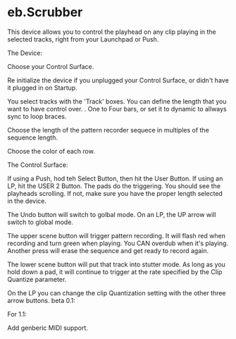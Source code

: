 # eb.Scrubber


This device allows you to control the playhead on any clip playing in the selected tracks, right from your Launchpad or Push.

The Device:

Choose your Control Surface. 

Re initialize the device if you unplugged your Control Surface, or didn't have it plugged in on Startup. 

You select tracks with the 'Track' boxes. You can define the length that you want to have control over. . One to Four bars, or set it to dynamic to allways sync to loop braces. 

Choose the length of the pattern recorder sequece in multiples of the sequence length. 

Choose the color of each row. 

The Control Surface:

If using a Push, hod teh Select Button, then hit the User Button. If using an LP, hit the USER 2 Button. The pads do the triggering. You should see the playheads scrolling. If not, make sure you have the proper length selected in the device. 

The Undo button will switch to golbal mode. On an LP, the UP arrow will switch to global mode.  

The upper scene button will trigger pattern recording. It will flash red when recording and turn green when playing. You CAN overdub when it's playing. Another press will erase the sequence and get ready to record again. 

The lower scene button will put that track into stutter mode. As long as you hold down a pad, it will continue to trigger at the rate specified by the Clip Quantize parameter. 

On the LP you can change the clip Quantization setting with the other three arrow buttons.
beta 0.1: 

For 1.1: 

Add genberic MIDI support. 

